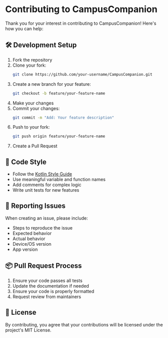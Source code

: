 # Contributing to CampusCompanion

Thank you for your interest in contributing to CampusCompanion! Here's how you can help:

## 🛠 Development Setup

1. Fork the repository
2. Clone your fork:
   ```bash
   git clone https://github.com/your-username/CampusCompanion.git
   ```
3. Create a new branch for your feature:
   ```bash
   git checkout -b feature/your-feature-name
   ```
4. Make your changes
5. Commit your changes:
   ```bash
   git commit -m "Add: Your feature description"
   ```
6. Push to your fork:
   ```bash
   git push origin feature/your-feature-name
   ```
7. Create a Pull Request

## 📝 Code Style

- Follow the [Kotlin Style Guide](https://developer.android.com/kotlin/style-guide)
- Use meaningful variable and function names
- Add comments for complex logic
- Write unit tests for new features

## 🐛 Reporting Issues

When creating an issue, please include:
- Steps to reproduce the issue
- Expected behavior
- Actual behavior
- Device/OS version
- App version

## 📦 Pull Request Process

1. Ensure your code passes all tests
2. Update the documentation if needed
3. Ensure your code is properly formatted
4. Request review from maintainers

## 📜 License

By contributing, you agree that your contributions will be licensed under the project's MIT License.
